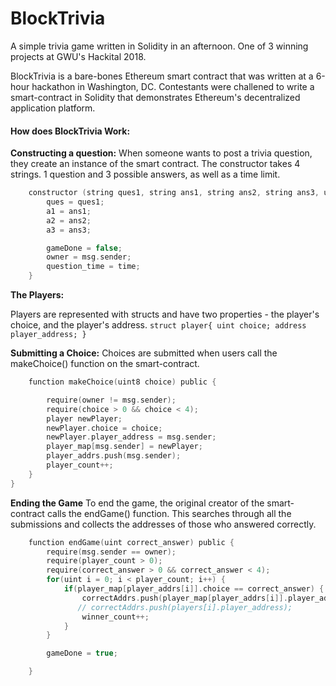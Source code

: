 # BlockTrivia
A simple trivia game written in Solidity in an afternoon. One of 3 winning projects at GWU's Hackital 2018.

BlockTrivia is a bare-bones Ethereum smart contract that was written at a 6-hour hackathon in Washington, DC. Contestants were challened to write a smart-contract in Solidity that demonstrates Ethereum's decentralized application platform.

#### How does BlockTrivia Work:

**Constructing a question:**
When someone wants to post a trivia question, they create an instance of the smart contract. The constructor takes 4 strings. 1 question and 3 possible answers, as well as a time limit.

```c
    constructor (string ques1, string ans1, string ans2, string ans3, uint time) public {
        ques = ques1;
        a1 = ans1;
        a2 = ans2;
        a3 = ans3;

        gameDone = false;
        owner = msg.sender;
        question_time = time;
    }
```

**The Players:**


Players are represented with structs and have two properties - the player's choice, and the player's address.
`
    struct player{
        uint choice;
        address player_address;
    }
`
</br>

**Submitting a Choice:**
Choices are submitted when users call the makeChoice() function on the smart-contract.

```c
    function makeChoice(uint8 choice) public {

        require(owner != msg.sender);
        require(choice > 0 && choice < 4);
        player newPlayer;
        newPlayer.choice = choice;
        newPlayer.player_address = msg.sender;
        player_map[msg.sender] = newPlayer;
        player_addrs.push(msg.sender);
        player_count++;
    }
}
```

**Ending the Game**
To end the game, the original creator of the smart-contract calls the endGame() function. This searches through all the submissions and collects the addresses of those who answered correctly.
```c
    function endGame(uint correct_answer) public {
        require(msg.sender == owner);
        require(player_count > 0);
        require(correct_answer > 0 && correct_answer < 4);
        for(uint i = 0; i < player_count; i++) {
            if(player_map[player_addrs[i]].choice == correct_answer) {
                correctAddrs.push(player_map[player_addrs[i]].player_address);
               // correctAddrs.push(players[i].player_address);
                winner_count++;
            }
        }

        gameDone = true;

    }
```
